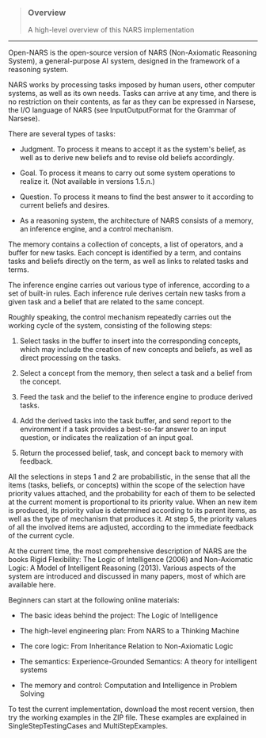> ### Overview  
> A high-level overview of this NARS implementation 

***

Open-NARS is the open-source version of NARS (Non-Axiomatic Reasoning System), a general-purpose AI system, designed in the framework of a reasoning system.

NARS works by processing tasks imposed by human users, other computer systems, as well as its own needs. Tasks can arrive at any time, and there is no restriction on their contents, as far as they can be expressed in Narsese, the I/O language of NARS (see InputOutputFormat for the Grammar of Narsese).

There are several types of tasks:

* Judgment. To process it means to accept it as the system's belief, as well as to derive new beliefs and to revise old beliefs accordingly.

* Goal. To process it means to carry out some system operations to realize it. (Not available in versions 1.5.n.)

* Question. To process it means to find the best answer to it according to current beliefs and desires.

* As a reasoning system, the architecture of NARS consists of a memory, an inference engine, and a control mechanism.

The memory contains a collection of concepts, a list of operators, and a buffer for new tasks. Each concept is identified by a term, and contains tasks and beliefs directly on the term, as well as links to related tasks and terms.

The inference engine carries out various type of inference, according to a set of built-in rules. Each inference rule derives certain new tasks from a given task and a belief that are related to the same concept.

Roughly speaking, the control mechanism repeatedly carries out the working cycle of the system, consisting of the following steps:

1. Select tasks in the buffer to insert into the corresponding concepts, which may include the creation of new concepts and beliefs, as well as direct processing on the tasks.

2. Select a concept from the memory, then select a task and a belief from the concept.

3. Feed the task and the belief to the inference engine to produce derived tasks.

4. Add the derived tasks into the task buffer, and send report to the environment if a task provides a best-so-far answer to an input question, or indicates the realization of an input goal.

5. Return the processed belief, task, and concept back to memory with feedback.

All the selections in steps 1 and 2 are probabilistic, in the sense that all the items (tasks, beliefs, or concepts) within the scope of the selection have priority values attached, and the probability for each of them to be selected at the current moment is proportional to its priority value. When an new item is produced, its priority value is determined according to its parent items, as well as the type of mechanism that produces it. At step 5, the priority values of all the involved items are adjusted, according to the immediate feedback of the current cycle.

At the current time, the most comprehensive description of NARS are the books Rigid Flexibility: The Logic of Intelligence (2006) and Non-Axiomatic Logic: A Model of Intelligent Reasoning (2013). Various aspects of the system are introduced and discussed in many papers, most of which are available here.

Beginners can start at the following online materials:

* The basic ideas behind the project: The Logic of Intelligence

* The high-level engineering plan: From NARS to a Thinking Machine

* The core logic: From Inheritance Relation to Non-Axiomatic Logic

* The semantics: Experience-Grounded Semantics: A theory for intelligent systems

* The memory and control: Computation and Intelligence in Problem Solving

To test the current implementation, download the most recent version, then try the working examples in the ZIP file. These examples are explained in SingleStepTestingCases and MultiStepExamples.
